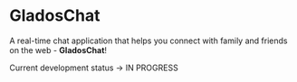 # GladosChat

A real-time chat application that helps you connect with family and friends on the web - **GladosChat**!

Current development status -> IN PROGRESS
